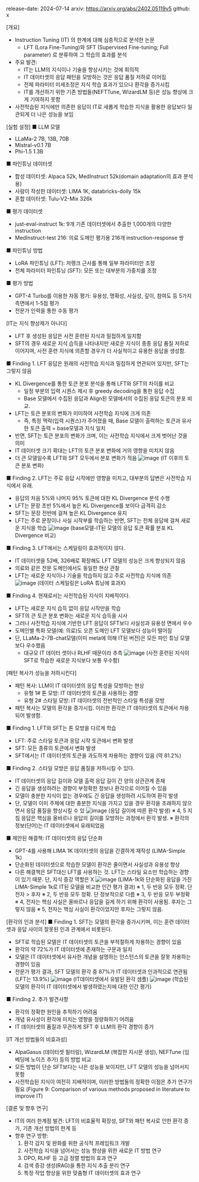 release-date: 2024-07-14
arxiv: https://arxiv.org/abs/2402.05119v5
github: x


[개요]
- Instruction Tuning (IT) 의 한계에 대해 심층적으로 분석한 논문
  - LFT (Lora Fine-Tuning)와 SFT (Supervised Fine-tuning; Full parameter) 로 분류하여 그 학습의 효과를 분석
- 주요 발견:
  - IT는 LLM의 지식이나 기술을 향상시키는 것에 회의적
  - IT 데이터셋의 응답 패턴을 모방하는 것은 응답 품질 저하로 이어짐  
  - 전체 파라미터 미세조정은 지식 학습 효과가 있으나 환각을 증가시킴
  - IT를 개선하기 위한 기존 방법들(NEFTTune, WizardLM 등)은 성능 향상에 크게 기여하지 못함
- 사전학습된 지식에만 의존한 응답이 IT로 새롭게 학습한 지식을 활용한 응답보다 일관되게 더 나은 성능을 보임

[실험 설정]
■ LLM 모델
- LLaMa-2 7B, 13B, 70B
- Mistral-v0.1 7B
- Phi-1.5 1.3B

■ 파인튜닝 데이터셋
- 합성 데이터셋: Alpaca 52k, MedInstruct 52k(domain adaptation의 효과 분석용) 
- 사람이 작성한 데이터셋: LIMA 1K, databricks-dolly 15k
- 혼합 데이터셋: Tulu-V2-Mix 326k

■ 평가 데이터셋 
- just-eval-instruct 1k: 9개 기존 데이터셋에서 추출한 1,000개의 다양한 instruction
- MedInstruct-test 216: 의료 도메인 평가용 216개 instruction-response 쌍

■ 파인튜닝 방법
- LoRA 파인튜닝 (LFT): 저랭크 근사를 통해 일부 파라미터만 조정
- 전체 파라미터 파인튜닝 (SFT): 모든 또는 대부분의 가중치를 조정

■ 평가 방법
- GPT-4 Turbo를 이용한 자동 평가: 유용성, 명확성, 사실성, 깊이, 참여도 등 5가지 측면에서 1-5점 평가
- 전문가 인력을 통한 수동 평가

[IT는 지식 향상제가 아니다]
- LFT 후 생성된 응답은 사전 훈련된 지식과 밀접하게 일치함
- SFT의 경우 새로운 지식 습득을 나타내지만 새로운 지식이 종종 응답 품질 저하로 이어지며, 사전 훈련 지식에 의존할 경우가 더 사실적이고 유용한 응답을 생성함.

■ Finding 1. LFT 응답은 원래의 사전학습 지식과 밀접하게 연관되어 있지만, SFT는 그렇지 않음
- KL Divergence를 통한 토큰 분포 분석을 통해 LFT와 SFT의 차이를 비교
  - 일정 부분의 입력 시퀀스 제시 후 greedy decoding을 통한 응답 수집
  - Base 모델에서 수집된 응답과 Align된 모델에서의 수집된 응답 토큰의 분포 비교.
- LFT는 토큰 분포의 변화가 미미하여 사전학습 지식에 크게 의존
  - 즉, 특정 맥락(입력 시퀀스)가 주어졌을 때, Base 모델이 출력하는 토큰과 유사한 토큰 출력 = base모델과 지식 일치
- 반면, SFT는 토큰 분포의 변화가 크며, 이는 사전학습 지식에서 크게 벗어난 것을 의미
- IT 데이터셋 크기 확대는 LFT의 토큰 분포 변화에 거의 영향을 미치지 않음
- 더 큰 모델일수록 LFT와 SFT 모두에서 분포 변화가 적음
![image](https://github.com/user-attachments/assets/669e853f-6fad-47d4-a27a-81f8d9839115)
(IT 이후의 토큰 분포 변화)

■ Finding 2. LFT는 주로 응답 시작에만 영향을 미치고, 대부분의 답변은 사전학습 지식에서 유래.
- 응답의 처음 5%와 나머지 95% 토큰에 대한 KL Divergence 분석 수행
- LFT는 문장 초반 5%에서 높은 KL Divergence를 보이다 급격히 감소
- SFT는 문장 전반에 걸쳐 높은 KL Divergence 유지
- LFT는 주로 문장이나 사실 시작부를 학습하는 반면, SFT는 전체 응답에 걸쳐 새로운 지식을 학습
![image](https://github.com/user-attachments/assets/4cbcdda8-d154-43de-94e5-8bb963dd10b1)
(base모델-IT된 모델의 응답 토큰 확률 분포 KL Divergence 비교)

■ Finding 3. LFT에서는 스케일링이 효과적이지 않다.
- IT 데이터셋을 52배, 326배로 확장해도 LFT 모델의 성능은 크게 향상되지 않음
- 의료와 같은 전문 도메인에서도 동일한 현상 관찰
- LFT는 새로운 지식이나 기술을 학습하지 않고 주로 사전학습 지식에 의존
![image](https://github.com/user-attachments/assets/7a1f5920-6770-42ab-9a1c-a87aa4ddeb3f)
(데이터 스케일링은 LoRA 튜닝에 효과X)

■ Finding 4. 현재로서는 사전학습된 지식이 지배적이다.
- LFT는 새로운 지식 습득 없이 응답 시작만을 학습
- SFT의 큰 토큰 분포 변화는 새로운 지식 습득을 시사
- 그러나 사전학습 지식에 기반한 LFT 응답이 SFT보다 사실성과 유용성 면에서 우수
- 도메인별 특화 모델(예: 의료)도 오픈 도메인 LFT 모델보다 성능이 떨어짐
- 단, LLaMa-2-7B-chat모델(이미 meta에 의해 IT된 버전)은 모든 파인 튜닝 모델보다 우수했음
  - 대규모 IT 데이터 셋이나 RLHF 때문이라 추측
![image](https://github.com/user-attachments/assets/34ccfa8f-2232-4450-b319-f7d8e3b6f384)
(사전 훈련된 지식이 SFT로 학습한 새로운 지식보다 보통 우수함)

[패턴 복사가 성능을 저하시킨다]
- 패턴 복사: LLM이 IT 데이터셋의 응답 특성을 모방하는 현상
  - 유형 1# 톤 모방: IT 데이터셋의 토큰을 사용하는 경향
  - 유형 2# 스타일 모방: IT 데이터셋의 전반적인 스타일 특성을 모방
- 패턴 복사는 모델의 환각을 증가시킴. 이러한 환각은 IT 데이터셋의 토큰에서 차용되어 발생함.

■ Finding 1. LFT와 SFT는 톤 모방을 다르게 학습
- LFT: 주로 스타일 토큰과 응답 시작 토큰에서 변화 발생
- SFT: 모든 종류의 토큰에서 변화 발생
- SFT에서는 IT 데이터셋의 토큰을 과도하게 차용하는 경향이 있음 (약 81.2%)

■ Finding 2. 스타일 모방은 응답 품질을 저하시킬 수 있다.
- IT 데이터셋의 응답 길이와 모델 출력 응답 길이 간 양의 상관관계 존재
- 긴 응답을 생성하려는 경향이 부정확한 정보나 환각으로 이어질 수 있음
- 모델이 충분한 지식이 없는 경우에도 긴 응답을 생성하려 시도하여 환각 발생
- 단, 모델이 이미 주제에 대한 충분한 지식을 가지고 있을 경우 환각을 초래하지 않으면서 응답 품질을 향상시킬 수 있
![image](https://github.com/user-attachments/assets/46e51824-994b-4d9c-b97d-fa3502bd3ac6)
(응답 길이에 따른 환각 발생)
※ 4, 5 지침 응답은 핵심을 올바르나 응답의 길이를 모방하는 과정에서 환각 발생.
※ 환각의 정보(단어)는 IT 데이터셋에서 유래되었음


■ 제안된 해결책: IT 데이터셋의 응답 단순화
- GPT-4를 사용해 LIMA 1K 데이터셋의 응답을 간결하게 재작성 (LIMA-Simple 1k)
- 단순화된 데이터셋으로 학습한 모델이 환각은 줄이면서 사실성과 유용성 향상
- 다른 해결책은 SFT대신 LFT를 사용하는 것. LFT는 스타일 요소만 학습하는 경향이 있기 때문. 단, 지식 증강 역할은 X
![image](https://github.com/user-attachments/assets/77d30296-f7b7-4afb-ad99-7eca8ddcf2d6)
(LIMA-1k와 단순화된 응답을 가진 LIMA-Simple 1k로 IT된 모델을 비교한 인간 평가 결과)
※ 1, 두 반응 모두 정확. 단 전자 > 후자
※ 2, 두 반응 모두 정확. 단 정보적으로 다름
※ 3, 두 반응 모두 부정확
※ 4, 전자는 핵심 사실은 올바르나 응답을 길게 하기 위해 환각이 사용됨. 후자는 그렇지 않음
※ 5, 전자는 핵심 사실이 환각이었지만 후자는 그렇지 않음.


[환각의 인과 분석]
■ Finding 1. SFT는 모델의 환각을 증가시키며, 이는 훈련 데이터셋과 응답 사이의 잘못된 인과 관계에서 비롯된다.
- SFT로 학습된 모델은 IT 데이터셋의 토큰을 부적절하게 차용하는 경향이 있음
- 환각의 약 72%가 IT 데이터셋에 존재하는 구문과 일치
- 모델은 IT 데이터셋에서 유사한 개념을 설명하는 인스턴스의 토큰을 잘못 차용하는 경향이 있음
- 전문가 평가 결과, SFT 모델의 환각 중 87%가 IT 데이터셋과 인과적으로 연관됨 (LFT는 13.9%)
![image](https://github.com/user-attachments/assets/c734aa46-184b-40de-b3c1-e0b00ffe45d3)
(IT데이터셋에서 유발된 환각 샘플)
![image](https://github.com/user-attachments/assets/35910696-4010-430b-9736-f80e13aee04a)
(학습된 모델의 환각이 IT 데이터셋에서 발생하였는지에 대한 인간 평가)

■ Finding 2. 추가 발견사항
- 환각의 정확한 원인을 추적하기 어려움
- 개념 유사성이 환각에 미치는 영향을 정량화하기 어려움
- IT 데이터셋의 품질과 무관하게 SFT 후 LLM의 환각 경향이 증가

[IT 개선 방법들의 비효과성]
- AlpaGasus (데이터셋 필터링), WizardLM (복잡한 지시문 생성), NEFTune (임베딩에 노이즈 추가) 등의 방법 비교
- 모든 방법이 단순 SFT보다는 나은 성능을 보이지만, LFT 모델의 성능을 넘어서지 못함
- 사전학습된 지식이 여전히 지배적이며, 이러한 방법들의 정확한 이점은 추가 연구가 필요
(Figure 9: Comparison of various methods proposed in literature to improve IT)

[결론 및 향후 연구]
- IT의 여러 한계점 발견: LFT의 비효율적 확장성, SFT와 패턴 복사로 인한 환각 증가, 기존 개선 방법의 한계 등
- 향후 연구 방향:
  1) 환각 감지 및 완화를 위한 공식적 프레임워크 개발
  2) 사전학습 지식을 넘어서는 성능 향상을 위한 새로운 IT 방법 연구
  3) DPO, RLHF 등 고급 정렬 방법의 효과 연구
  4) 검색 증강 생성(RAG)을 통한 지식 추출 분리 연구
  5) 특정 작업 향상을 위한 맞춤형 IT 데이터셋의 효과 연구
